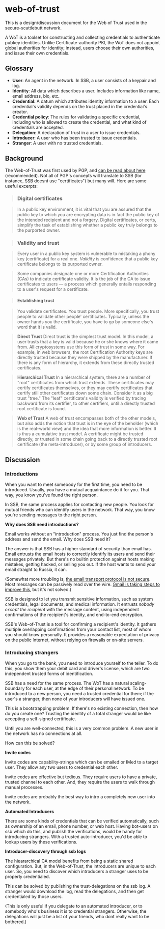 # web-of-trust

This is a design/discussion document for the Web of Trust used in the secure-scuttlebutt network.

A WoT is a toolset for constructing and collecting credentials to authenticate pubkey identities.
Unlike Certificate-authority PKI, the WoT does not appoint global authorities for identity; instead, users choose their own authorities, and issue their own credentials.

## Glossary

 - **User**: An agent in the network. In SSB, a user consists of a keypair and log.
 - **Identity**: All data which describes a user. Includes information like name, email address, bio, etc.
 - **Credential**: A datum which attributes identity information to a user. Each credential's validity depends on the trust placed in the credential's creator.
 - **Credential policy**: The rules for validating a specific credential, including who is allowed to create the credential, and what kind of credentials are accepted.
 - **Delegation**: A declaration of trust in a user to issue credentials.
 - **Introducer**: A user who has been trusted to issue credentials.
 - **Stranger**: A user with no trusted credentials.

## Background

The Web-of-Trust was first used by PGP, and [can be read about here](http://www.pgpi.org/doc/pgpintro/#p17) (recommended).
Not all of PGP's concepts will translate to SSB (for instance, SSB doesnt use "certificates") but many will. 
Here are some useful excerpts:

> ### Digital certificates

> In a public key environment, it is vital that you are assured that the public key to which you are encrypting data is in fact the public key of the intended recipient and not a forgery. Digital certificates, or certs, simplify the task of establishing whether a public key truly belongs to the purported owner.

> ### Validity and trust

> Every user in a public key system is vulnerable to mistaking a phony key (certificate) for a real one. *Validity* is confidence that a public key certificate belongs to its purported owner.

> Some companies designate one or more Certification Authorities (CAs) to indicate certificate validity. It is the job of the CA to issue certificates to users — a process which generally entails responding to a user's request for a certificate.

> #### Establishing trust

> You validate certificates. You trust people. More specifically, you trust people to validate other people' certificates. Typically, unless the owner hands you the certificate, you have to go by someone else's word that it is valid.

> **Direct Trust**
Direct trust is the simplest trust model. In this model, a user trusts that a key is valid because he or she knows where it came from. All cryptosystems use this form of trust in some way. For example, in web browsers, the root Certification Authority keys are directly trusted because they were shipped by the manufacturer. If there is any form of hierarchy, it extends from these directly trusted certificates.

> **Hierarchical Trust**
In a hierarchical system, there are a number of "root" certificates from which trust extends. These certificates may certify certificates themselves, or they may certify certificates that certify still other certificates down some chain. Consider it as a big trust "tree." The "leaf" certificate's validity is verified by tracing backward from its certifier, to other certifiers, until a directly trusted root certificate is found.

> **Web of Trust**
A web of trust encompasses both of the other models, but also adds the notion that trust is in the eye of the beholder (which is the real-world view) and the idea that more information is better. It is thus a cumulative trust model. A certificate might be trusted directly, or trusted in some chain going back to a directly trusted root certificate (the meta-introducer), or by some group of introducers.

## Discussion

### Introductions

When you want to meet somebody for the first time, you need to be introduced.
Usually, you have a mutual acquaintance do it for you.
That way, you know you've found the right person.

In SSB, the same process applies for contacting new people.
You look for mutual friends who can identify users in the network.
That way, you know you're sending messages to the right person.

**Why does SSB need introductions?**

Email works without an "introduction" process.
You just find the person's address and send the email.
Why does SSB need it?

The answer is that SSB has a higher standard of security than email has.
Email entrusts the email hosts to correctly identify its users and send their messages privately.
But there's no builtin protection against hosts making mistakes, getting hacked, or selling you out.
If the host wants to send your email straight to Russia, it can.

(Somewhat more troubling is, [the email transport protocol is not secure](https://blog.filippo.io/the-sad-state-of-smtp-encryption/).
Most messages can be passively read over the wire.
[Gmail is taking steps to improve this](https://support.google.com/mail/answer/6330403?p=tls&hl=en&rd=1), but it's not solved.)

SSB is designed to let you transmit sensitive information, such as system credentials, legal documents, and medical information.
It entrusts *nobody except the recipient* with the message content, using independent confirmations of the recipient's identity, and end-to-end encryption.

SSB's Web-of-Trust is a tool for confirming a recipient's identity.
It gathers multiple overlapping confirmations from your contact list, most of whom you should know personally.
It provides a reasonable expectation of privacy on the public Internet, without relying on firewalls or on-site servers.

### Introducing strangers

When you go to the bank, you need to introduce yourself to the teller.
To do this, you show them your debit card and driver's license, which are two independent trusted forms of identification.

SSB has a need for the same process.
The WoT has a natural scaling-boundary for each user, at the edge of their personal network.
To be introduced to a new person, you need a trusted credential for them; if the user's a stranger, then none of your introducers will have issued one.

This is a bootstrapping problem.
If there's no existing connection, then how do you create one?
Trusting the identity of a total stranger would be like accepting a self-signed certificate.

Until you are well-connected, this is a very common problem.
A new user in the network has no connections at all.

How can this be solved?

**Invite codes**

Invite codes are capability-strings which can be emailed or IMed to a target user.
They allow any two users to credential each other.

Invite codes are effective but tedious.
They require users to have a private, trusted channel to each other.
And, they require the users to walk through manual processes.

Invite codes are probably the best way to intro a completely new user into the network.

**Automated Introducers**

There are some kinds of credentials that can be verified automatically, such as ownership of an email, phone number, or web host.
Having bot-users on ssb which do this, and publish the verifications, would be handy for introducing strangers.
With a trusted auto-introducer, you'd be able to lookup users by these verifications.

**Introducer-discovery through ssb logs**

The hieararchical CA model benefits from being a static shared configuration.
But, in the Web-of-Trust, the introducers are unique to each user.
So, you need to discover which introducers a stranger uses to be properly credentialed.

This can be solved by publishing the trust-delegations on the ssb log.
A stranger would download the log, read the delegations, and then get credentialed by those users.

(This is only useful if you delegate to an automated introducer, or to somebody who's business it is to credential strangers.
Otherwise, the delegations will just be a list of your friends, who dont really want to be bothered.)